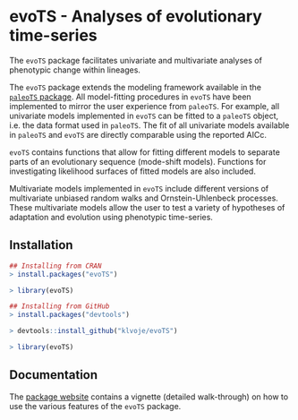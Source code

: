 
<!-- README.md is generated from README.Rmd. Please edit that file -->

# evoTS - Analyses of evolutionary time-series

<!-- badges: start -->
<!-- badges: end -->

The `evoTS` package facilitates univariate and multivariate analyses of
phenotypic change within lineages.

The `evoTS` package extends the modeling framework available in the
<a href="https://CRAN.R-project.org/package=paleoTS"> `paleoTS`
package</a>. All model-fitting procedures in `evoTS` have been
implemented to mirror the user experience from `paleoTS`. For example,
all univariate models implemented in `evoTS` can be fitted to a
`paleoTS` object, i.e. the data format used in `paleoTS`. The fit of all
univariate models available in `paleoTS` and `evoTS` are directly
comparable using the reported AICc.

`evoTS` contains functions that allow for fitting different models to
separate parts of an evolutionary sequence (mode-shift models).
Functions for investigating likelihood surfaces of fitted models are
also included.

Multivariate models implemented in `evoTS` include different versions of
multivariate unbiased random walks and Ornstein-Uhlenbeck processes.
These multivariate models allow the user to test a variety of hypotheses
of adaptation and evolution using phenotypic time-series.

## Installation

``` r
## Installing from CRAN
> install.packages("evoTS")

> library(evoTS)
```

``` r
## Installing from GitHub
> install.packages("devtools")

> devtools::install_github("klvoje/evoTS")

> library(evoTS)
```

## Documentation

The <a href="https://klvoje.github.io/evoTS/index.html">package
website</a> contains a vignette (detailed walk-through) on how to use
the various features of the `evoTS` package.
